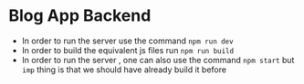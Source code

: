 # Blog App Backend

- In order to run the server use the command `npm run dev`
- In order to build the equivalent js files run `npm run build`
- In order to run the server , one can also use the command `npm start` but `imp` thing is that we should have already build it before
